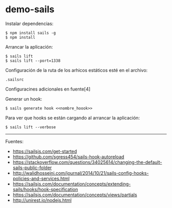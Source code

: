 # demo-sails

Instalar dependencias:

    $ npm install sails -g
    $ npm install

Arrancar la aplicación:

    $ sails lift
    $ sails lift --port=1338

Configuración de la ruta de los arhicos estáticos esté en el archivo:


    .sailsrc

Configuracines adicionales en fuente[4]

Generar un hook:

    $ sails generate hook <<nombre_hoook>>

Para ver que hooks se están cargando al arrancar la aplicación:

    $ sails lift --verbose

---

Fuentes:

+ https://sailsjs.com/get-started
+ https://github.com/sgress454/sails-hook-autoreload
+ https://stackoverflow.com/questions/34025614/changing-the-default-sails-public-folder
+ http://walidhosseini.com/journal/2014/10/21/sails-config-hooks-policies-and-services.html
+ https://sailsjs.com/documentation/concepts/extending-sails/hooks/hook-specification
+ https://sailsjs.com/documentation/concepts/views/partials
+ http://unirest.io/nodejs.html
